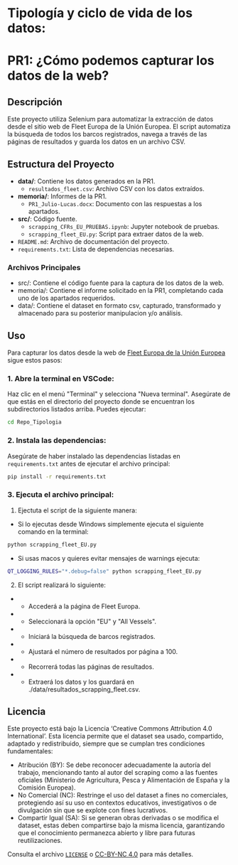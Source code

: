 # Tipología y ciclo de vida de los datos: 
# PR1: ¿Cómo podemos capturar los datos de la web?

## Descripción 

Este proyecto utiliza Selenium para automatizar la extracción de datos desde el sitio web de Fleet Europa de la Unión Europea. El script automatiza la búsqueda de todos los barcos registrados, navega a través de las páginas de resultados y guarda los datos en un archivo CSV.

## Estructura del Proyecto

- **data/**: Contiene los datos generados en la PR1.
  - `resultados_fleet.csv`: Archivo CSV con los datos extraídos.
- **memoria/**: Informes de la PR1.
  - `PR1_Julio-Lucas.docx`: Documento con las respuestas a los apartados.
- **src/**: Código fuente.
  - `scrapping_CFRs_EU_PRUEBAS.ipynb`: Jupyter notebook de pruebas.
  - `scrapping_fleet_EU.py`: Script para extraer datos de la web.
- `README.md`: Archivo de documentación del proyecto.
- `requirements.txt`: Lista de dependencias necesarias.

### Archivos Principales

- src/: Contiene el código fuente para la captura de los datos de la web.
- memoria/: Contiene el informe solicitado en la PR1, completando cada uno de los apartados requeridos.
- data/: Contiene el dataset en formato csv, capturado, transformado y almacenado para su posterior manipulacion y/o análisis.

## Uso

Para capturar los datos desde la web de [Fleet Europa de la Unión Europea]("https://webgate.ec.europa.eu/fleet-europa/search_en") sigue estos pasos:

### 1.  Abre la terminal en VSCode:
Haz clic en el menú "Terminal" y selecciona "Nueva terminal".
Asegúrate de que estás en el directorio del proyecto donde se encuentran los subdirectorios listados arriba.
Puedes ejecutar: 
```bash
cd Repo_Tipologia
```
### 2. Instala las dependencias:
Asegúrate de haber instalado las dependencias listadas en `requirements.txt` antes de ejecutar el archivo principal:
```bash
pip install -r requirements.txt
```
### 3. Ejecuta el archivo principal:

1. Ejectuta el script de la siguiente manera:

- Si lo ejecutas desde Windows simplemente ejecuta el siguiente comando en la terminal: 
```bash
python scrapping_fleet_EU.py
```
- Si usas macos y quieres evitar mensajes de warnings ejecuta: 
```bash
QT_LOGGING_RULES="*.debug=false" python scrapping_fleet_EU.py
```

2.  El script realizará lo siguiente:

- - Accederá a la página de Fleet Europa.
- - Seleccionará la opción "EU" y "All Vessels".
- - Iniciará la búsqueda de barcos registrados.
- - Ajustará el número de resultados por página a 100.
- - Recorrerá todas las páginas de resultados.
- - Extraerá los datos y los guardará en ./data/resultados_scrapping_fleet.csv.

## Licencia

Este proyecto está bajo la Licencia ‘Creative Commons Attribution 4.0 International’. Esta licencia permite que el dataset sea usado, compartido, adaptado y redistribuido, siempre que se cumplan tres condiciones fundamentales:
- Atribución (BY): Se debe reconocer adecuadamente la autoría del trabajo, mencionando tanto al autor del scraping como a las fuentes oficiales (Ministerio de Agricultura, Pesca y Alimentación de España y la Comisión Europea).
- No Comercial (NC): Restringe el uso del dataset a fines no comerciales, protegiendo así su uso en contextos educativos, investigativos o de divulgación sin que se explote con fines lucrativos.
- Compartir Igual (SA): Si se generan obras derivadas o se modifica el dataset, estas deben compartirse bajo la misma licencia, garantizando que el conocimiento permanezca abierto y libre para futuras reutilizaciones.
 
Consulta el archivo [`LICENSE`](./LICENSE.txt) o [CC-BY-NC 4.0](https://creativecommons.org/licenses/by-nc/4.0/) para más detalles.

